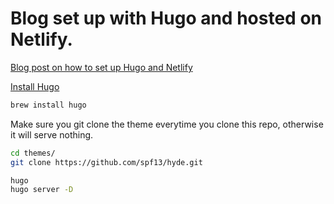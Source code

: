 # Blog set up with Hugo and hosted on Netlify.

[Blog post on how to set up Hugo and Netlify](https://blog.tomosewe.com/posts/setting-up-a-blog-with-hugo-and-netlify/)

[Install Hugo](https://gohugo.io/getting-started/installing)

``` bash
brew install hugo
```

Make sure you git clone the theme everytime you clone this repo, otherwise it will serve nothing.

``` bash
cd themes/
git clone https://github.com/spf13/hyde.git
```

``` bash
hugo
hugo server -D
```
